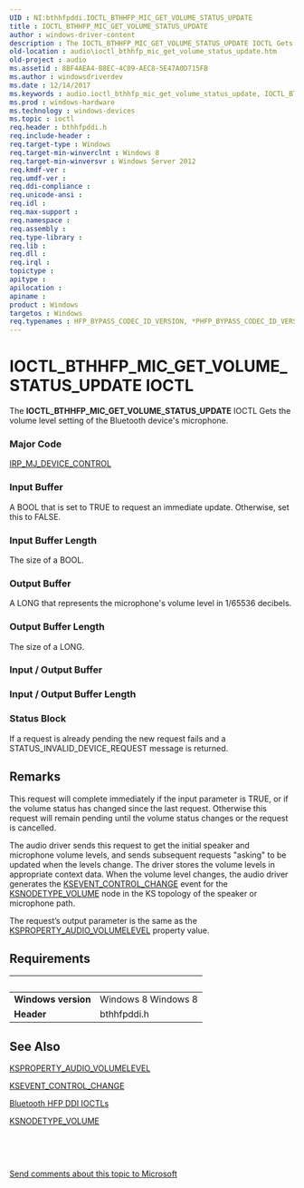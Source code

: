 ```yaml
---
UID : NI:bthhfpddi.IOCTL_BTHHFP_MIC_GET_VOLUME_STATUS_UPDATE
title : IOCTL_BTHHFP_MIC_GET_VOLUME_STATUS_UPDATE
author : windows-driver-content
description : The IOCTL_BTHHFP_MIC_GET_VOLUME_STATUS_UPDATE IOCTL Gets the volume level setting of the Bluetooth device's microphone.
old-location : audio\ioctl_bthhfp_mic_get_volume_status_update.htm
old-project : audio
ms.assetid : 8BF4AEA4-B8EC-4C09-AEC8-5E47A0D715FB
ms.author : windowsdriverdev
ms.date : 12/14/2017
ms.keywords : audio.ioctl_bthhfp_mic_get_volume_status_update, IOCTL_BTHHFP_MIC_GET_VOLUME_STATUS_UPDATE control code [Audio Devices], IOCTL_BTHHFP_MIC_GET_VOLUME_STATUS_UPDATE, bthhfpddi/IOCTL_BTHHFP_MIC_GET_VOLUME_STATUS_UPDATE
ms.prod : windows-hardware
ms.technology : windows-devices
ms.topic : ioctl
req.header : bthhfpddi.h
req.include-header : 
req.target-type : Windows
req.target-min-winverclnt : Windows 8
req.target-min-winversvr : Windows Server 2012
req.kmdf-ver : 
req.umdf-ver : 
req.ddi-compliance : 
req.unicode-ansi : 
req.idl : 
req.max-support : 
req.namespace : 
req.assembly : 
req.type-library : 
req.lib : 
req.dll : 
req.irql : 
topictype : 
apitype : 
apilocation : 
apiname : 
product : Windows
targetos : Windows
req.typenames : HFP_BYPASS_CODEC_ID_VERSION, *PHFP_BYPASS_CODEC_ID_VERSION
---
```


# IOCTL_BTHHFP_MIC_GET_VOLUME_STATUS_UPDATE IOCTL
The <b>IOCTL_BTHHFP_MIC_GET_VOLUME_STATUS_UPDATE</b> IOCTL Gets the volume level setting of the Bluetooth device's microphone.

### Major Code
[IRP_MJ_DEVICE_CONTROL](xref:"https://docs.microsoft.com/en-us/windows-hardware/drivers/kernel/irp-mj-device-control")

### Input Buffer
A BOOL that is set to TRUE to request an immediate update. Otherwise, set this to FALSE.

### Input Buffer Length
The size of a BOOL.

### Output Buffer
A LONG that represents the microphone's volume level in 1/65536 decibels.

### Output Buffer Length
The size of a LONG.

### Input / Output Buffer
<text></text>

### Input / Output Buffer Length
<text></text>

### Status Block
If a request is already pending the new request fails and a STATUS_INVALID_DEVICE_REQUEST message is returned.

## Remarks
This request will complete immediately if the input parameter is TRUE, or if the volume status has changed since the last request. Otherwise this request will remain pending until the volume status changes or the request is cancelled.

The audio driver sends this request to get the initial speaker and microphone volume levels, and sends subsequent requests "asking" to be  updated when the levels change. The driver stores the volume levels in appropriate context data. When the volume level changes, the audio driver generates the <a href="https://msdn.microsoft.com/library/windows/hardware/ff537128">KSEVENT_CONTROL_CHANGE</a> event for the <a href="https://msdn.microsoft.com/library/windows/hardware/ff537208">KSNODETYPE_VOLUME</a> node in the KS topology of the speaker or microphone path.

The request’s output parameter is the same as the <a href="https://msdn.microsoft.com/library/windows/hardware/ff537309">KSPROPERTY_AUDIO_VOLUMELEVEL</a> property value.

## Requirements
| &nbsp; | &nbsp; |
| ---- |:---- |
| **Windows version** | Windows 8 Windows 8 |
| **Header** | bthhfpddi.h |

## See Also

<a href="https://msdn.microsoft.com/library/windows/hardware/ff537309">KSPROPERTY_AUDIO_VOLUMELEVEL</a>

<a href="https://msdn.microsoft.com/library/windows/hardware/ff537128">KSEVENT_CONTROL_CHANGE</a>

<a href="https://msdn.microsoft.com/library/windows/hardware/dn302027">Bluetooth HFP DDI IOCTLs</a>

<a href="https://msdn.microsoft.com/library/windows/hardware/ff537208">KSNODETYPE_VOLUME</a>

 

 

<a href="mailto:wsddocfb@microsoft.com?subject=Documentation%20feedback [audio\audio]:%20IOCTL_BTHHFP_MIC_GET_VOLUME_STATUS_UPDATE control code%20 RELEASE:%20(12/14/2017)&amp;body=%0A%0APRIVACY STATEMENT%0A%0AWe use your feedback to improve the documentation. We don't use your email address for any other purpose, and we'll remove your email address from our system after the issue that you're reporting is fixed. While we're working to fix this issue, we might send you an email message to ask for more info. Later, we might also send you an email message to let you know that we've addressed your feedback.%0A%0AFor more info about Microsoft's privacy policy, see http://privacy.microsoft.com/en-us/default.aspx." title="Send comments about this topic to Microsoft">Send comments about this topic to Microsoft</a>